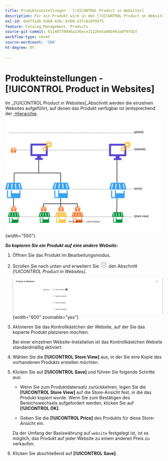 ```yaml
---
title: Produkteinstellungen - [!UICONTROL Product in Websites]
description: Für ein Produkt wird in den [!UICONTROL Product in Websites] jede Website angegeben, auf der das Produkt verfügbar ist.
exl-id: dd4751db-5d68-426c-bfb0-43fc82df05f5
feature: Catalog Management, Products
source-git-commit: 01148770946a236ece2122be5a88b963a0f07d1f
workflow-type: tm+mt
source-wordcount: '168'
ht-degree: 0%

---
```


# Produkteinstellungen - [!UICONTROL Product in Websites]

Im _[!UICONTROL Product in Websites]_Abschnitt werden die einzelnen Websites aufgeführt, auf denen das Produkt verfügbar ist (entsprechend der [-Hierarchie](../stores-purchase/stores.md).

![Diagramm zum Umfang der Produkt-Website](./assets/scope-product-website.svg){width="550"}

**_So kopieren Sie ein Produkt auf eine andere Website:_**

1. Öffnen Sie das Produkt im Bearbeitungsmodus.

1. Scrollen Sie nach unten und erweitern Sie ![Erweiterungsauswahl](../assets/icon-display-expand.png) den Abschnitt _[!UICONTROL Product in Websites]_.

   ![Produkt auf Websites](./assets/catalog-product-in-websites-multisite-main-french.png){width="600" zoomable="yes"}

1. Aktivieren Sie das Kontrollkästchen der Website, auf der Sie das kopierte Produkt platzieren möchten.

   Bei einer einzelnen Website-Installation ist das Kontrollkästchen Website standardmäßig aktiviert.

1. Wählen Sie die **[!UICONTROL Store View]** aus, in der Sie eine Kopie des vorhandenen Produkts erstellen möchten.

1. Klicken Sie auf **[!UICONTROL Save]** und führen Sie folgende Schritte aus:

   - Wenn Sie zum Produktdatensatz zurückkehren, legen Sie die **[!UICONTROL Store View]** auf die Store-Ansicht fest, in die das Produkt kopiert wurde. Wenn Sie zum Bestätigen des Bereichswechsels aufgefordert werden, klicken Sie auf **[!UICONTROL OK]**.

   - Geben Sie die **[!UICONTROL Price]** des Produkts für diese Store-Ansicht ein.

   Da der Umfang der Basiswährung auf `website` festgelegt ist, ist es möglich, das Produkt auf jeder Website zu einem anderen Preis zu verkaufen.

1. Klicken Sie abschließend auf **[!UICONTROL Save]**.
